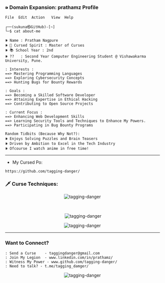 
### ⁍ Domain Expansion: prathamz Profile

```
File  Edit  Action   View  Help

┌──(sukuna㉿GitHub)-[~]
└─$ cat about-me

⁍ Name : Pratham Nagpure
⁍ 👹 Cursed Spirit : Master of Curses
⁍ 📚 School Year : 2nd
⁍ ??   : Second Year Computer Engineering Student @ Vishawakarma University, Pune.

: Interests :
==> Mastering Programming Languages
==> Exploring Cybersecurity Concepts
==> Hunting Bugs for Bounty Rewards

: Goals :
==> Becoming a Skilled Software Developer
==> Attaining Expertise in Ethical Hacking
==> Contributing to Open Source Projects

: Current Focus :
==> Enhancing Web Development Skills
==> Learning Security Tools and Techniques to Enhance My Powers.
==> Participating in Bug Bounty Programs

```

```
Random Tidbits (Because Why Not?):
⁍ Enjoys Solving Puzzles and Brain Teasers
⁍ Driven by Ambition to Excel in the Tech Industry
⁍ Ofcourse I watch anime in free time!
```

---

- My Cursed Po:
```
https://github.com/tagging-danger/
```



### 🗡️ Curse Techniques:

<p align="center"><img align="center" src="https://github-readme-stats.vercel.app/api/top-langs?username=tagging-danger&show_icons=true&locale=en&layout=compact" alt="tagging-danger" /></p>
<br>
<p align="center">&nbsp;<img align="center" src="https://github-readme-stats.vercel.app/api?username=tagging-danger&show_icons=true&locale=en" alt="tagging-danger" /></p>
<p align="center"><img align="center" src="https://github-readme-streak-stats.herokuapp.com/?user=tagging-danger&" alt="tagging-danger" /></p>

---

### Want to Connect?

```
: Send a Curse    - taggingdanger@gmail.com
: Join My Legion  - www.linkedin.com/in/prathamz/
: Witness My Power - www.github.com/tagging-danger/
: Need to talk? - t.me/tagging_damger/
```

<p align="center"> <img src="https://komarev.com/ghpvc/?username=tagging-danger&label=Curse%20Stalkers&color=0e75b6&style=flat" alt="tagging-danger" /> </p>

